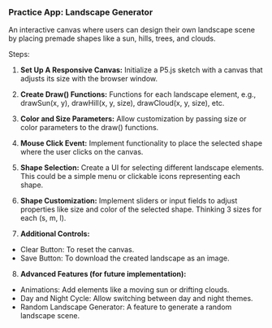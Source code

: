 ### Practice App: Landscape Generator
An interactive canvas where users can design their own landscape scene by placing premade shapes like a sun, hills, trees, and clouds.

Steps:

1. **Set Up A Responsive Canvas:** Initialize a P5.js sketch with a canvas that adjusts its size with the browser window.

2. **Create Draw() Functions:** Functions for each landscape element, e.g., drawSun(x, y), drawHill(x, y, size), drawCloud(x, y, size), etc.

3. **Color and Size Parameters:** Allow customization by passing size or color parameters to the draw() functions.

4. **Mouse Click Event:** Implement functionality to place the selected shape where the user clicks on the canvas.

5. **Shape Selection:** Create a UI for selecting different landscape elements. This could be a simple menu or clickable icons representing each shape.

6. **Shape Customization:** Implement sliders or input fields to adjust properties like size and color of the selected shape.  Thinking 3 sizes for each (s, m, l).

7. **Additional Controls:**
* Clear Button: To reset the canvas.
* Save Button: To download the created landscape as an image.

8. **Advanced Features (for future implementation):**
* Animations: Add elements like a moving sun or drifting clouds.
* Day and Night Cycle: Allow switching between day and night themes.
* Random Landscape Generator: A feature to generate a random landscape scene.


